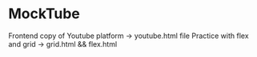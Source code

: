 # MockTube
Frontend copy of Youtube platform
-> youtube.html file
Practice with flex and grid
-> grid.html && flex.html

